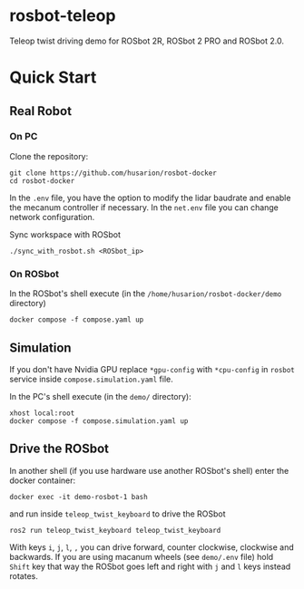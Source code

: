 # rosbot-teleop
Teleop twist driving demo for ROSbot 2R, ROSbot 2 PRO and ROSbot 2.0.

# Quick Start
## Real Robot
### On PC
Clone the repository:
```
git clone https://github.com/husarion/rosbot-docker
cd rosbot-docker
```

In the `.env` file, you have the option to modify the lidar baudrate and enable the mecanum controller if necessary.
In the `net.env` file you can change network configuration.

Sync workspace with ROSbot
```
./sync_with_rosbot.sh <ROSbot_ip>
```

### On ROSbot
In the ROSbot's shell execute (in the `/home/husarion/rosbot-docker/demo` directory)
```
docker compose -f compose.yaml up
```

## Simulation
If you don't have Nvidia GPU replace `*gpu-config` with `*cpu-config` in `rosbot` service inside `compose.simulation.yaml` file.

In the PC's shell execute (in the `demo/` directory):
```
xhost local:root
docker compose -f compose.simulation.yaml up
```

## Drive the ROSbot
In another shell (if you use hardware use another ROSbot's shell) enter the docker container:
```
docker exec -it demo-rosbot-1 bash
```
and run inside `teleop_twist_keyboard` to drive the ROSbot
```
ros2 run teleop_twist_keyboard teleop_twist_keyboard
```

With keys `i`, `j`, `l`, `,` you can drive forward, counter clockwise, clockwise and backwards. If you are using macanum wheels (see `demo/.env` file) hold `Shift` key that way the ROSbot goes left and right with `j` and `l` keys instead rotates.